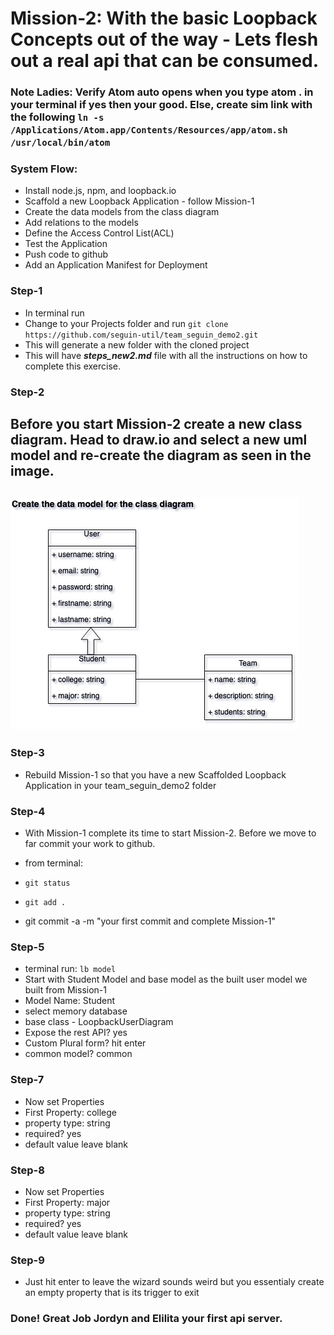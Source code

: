 # Mission-2:  With the basic Loopback Concepts out of the way - Lets flesh out a real api that can be consumed.

### Note Ladies: Verify Atom auto opens when you type atom . in your terminal if yes then your good. Else, create sim link with the following ```ln -s /Applications/Atom.app/Contents/Resources/app/atom.sh /usr/local/bin/atom```

### System Flow:
- Install node.js, npm, and loopback.io
- Scaffold a new Loopback Application - follow Mission-1
- Create the data models from the class diagram
- Add relations to the models
- Define the Access Control List(ACL)
- Test the Application
- Push code to github
- Add an Application Manifest for Deployment

### Step-1
- In terminal run
- Change to your Projects folder and run ```git clone https://github.com/seguin-util/team_seguin_demo2.git```
- This will generate a new folder with the cloned project
- This will have ***steps_new2.md*** file with all the instructions on how to complete this exercise.

### Step-2
Before you start Mission-2 create a new class diagram.  Head to draw.io and select a new uml model and re-create the diagram as seen in the image.
---
![](https://github.com/seguin-util/team_seguin_demo2/blob/master/LoopbackUserDiagram.jpg)
---

### Step-3
- Rebuild Mission-1 so that you have a new Scaffolded Loopback Application in your team_seguin_demo2 folder

### Step-4
- With Mission-1 complete its time to start Mission-2.  Before we move to far commit your work to github.

- from terminal:
- ```git status```  
- ```git add .```
- git commit -a -m "your first commit and complete Mission-1"

### Step-5
- terminal run:  ```lb model```
- Start with Student Model and base model as the built user model we built from Mission-1
- Model Name:  Student
- select memory database
- base class - LoopbackUserDiagram
- Expose the rest API? yes
- Custom Plural form? hit enter
- common model? common


### Step-7
- Now set Properties
- First Property: college
- property type: string
- required? yes
- default value leave blank

### Step-8
- Now set Properties
- First Property: major
- property type: string
- required? yes
- default value leave blank

### Step-9
- Just hit enter to leave the wizard sounds weird but you essentialy create an empty property that is its trigger to exit









### Done! Great Job Jordyn and Elilita your first api server.
